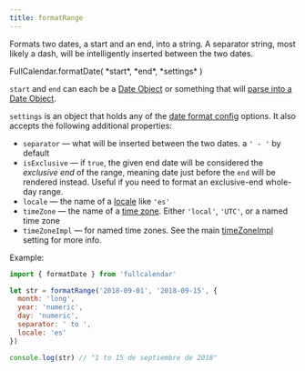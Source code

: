 ```yaml
---
title: formatRange
---
```


Formats two dates, a start and an end, into a string. A separator string, most likely a dash, will be intelligently inserted between the two dates.

<div class='spec' markdown='1'>
FullCalendar.formatDate( *start*, *end*, *settings* )
</div>

`start` and `end` can each be a [Date Object](date-object) or something that will [parse into a Date Object](date-parsing).

`settings` is an object that holds any of the [date format config](date-formatting) options. It also accepts the following additional properties:

- `separator` &mdash; what will be inserted between the two dates. a `' - '` by default
- `isExclusive` &mdash; if `true`, the given end date will be considered the *exclusive end* of the range, meaning date just before the `end` will be rendered instead. Useful if you need to format an exclusive-end whole-day range.
- `locale` &mdash; the name of a [locale](locale) like `'es'`
- `timeZone` &mdash; the name of a [time zone](timeZone). Either `'local'`, `'UTC'`, or a named time zone
- `timeZoneImpl` &mdash; for named time zones. See the main [timeZoneImpl](timeZoneImpl) setting for more info.

Example:

```js
import { formatDate } from 'fullcalendar'

let str = formatRange('2018-09-01', '2018-09-15', {
  month: 'long',
  year: 'numeric',
  day: 'numeric',
  separator: ' to ',
  locale: 'es'
})

console.log(str) // "1 to 15 de septiembre de 2018"
```
